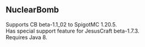 ## NuclearBomb
Supports CB beta-1.1_02 to SpigotMC 1.20.5. <br>
Has special support feature for JesusCraft beta-1.7.3.
<br>
Requires Java 8.